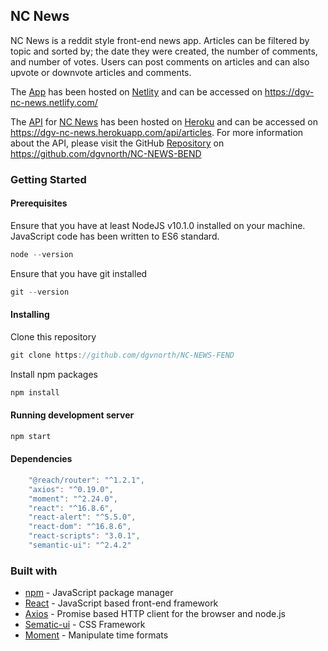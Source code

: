 ## NC News

NC News is a reddit style front-end news app. Articles can be filtered by topic and sorted by; the date they were created, the number of comments, and number of votes. Users can post comments on articles and can also upvote or downvote articles and comments.

The [App](https://dgv-nc-news.netlify.com/) has been hosted on [Netlity](https://www.netlify.com/) and can be accessed on https://dgv-nc-news.netlify.com/

The [API](https://dgv-nc-news.herokuapp.com/api/articles) for [NC News](https://dgv-nc-news.netlify.com/) has been hosted on [Heroku](https://www.heroku.com/) and can be accessed on https://dgv-nc-news.herokuapp.com/api/articles. For more information about the API, please visit the GitHub [Repository](https://github.com/dgvnorth/NC-NEWS-BEND) on https://github.com/dgvnorth/NC-NEWS-BEND

### Getting Started

#### Prerequisites

Ensure that you have at least NodeJS v10.1.0 installed on your machine. JavaScript code has been written to ES6 standard.

```javascript
node --version
```

Ensure that you have git installed

```javascript
git --version
```

#### Installing

Clone this repository

```javascript
git clone https://github.com/dgvnorth/NC-NEWS-FEND
```

Install npm packages

```javascript
npm install
```

#### Running development server

```javascript
npm start
```

#### Dependencies

```javascript
    "@reach/router": "^1.2.1",
    "axios": "^0.19.0",
    "moment": "^2.24.0",
    "react": "^16.8.6",
    "react-alert": "^5.5.0",
    "react-dom": "^16.8.6",
    "react-scripts": "3.0.1",
    "semantic-ui": "^2.4.2"
```

### Built with

- [npm](https://npmjs.com) - JavaScript package manager
- [React](https://reactjs.org) - JavaScript based front-end framework
- [Axios](https://www.npmjs.com/package/axios) - Promise based HTTP client for the browser and node.js
- [Sematic-ui](https://semantic-ui.com) - CSS Framework
- [Moment](https://momentjs.com/) - Manipulate time formats
